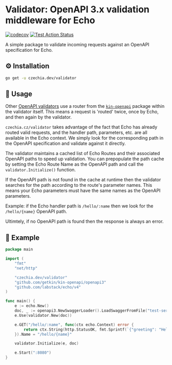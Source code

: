 # Validator: OpenAPI 3.x validation middleware for Echo

[![codecov](https://codecov.io/gh/stellirin/go-validator/branch/main/graph/badge.svg?token=Q8irv4HHtY)](https://codecov.io/gh/stellirin/go-validator)
[![Test Action Status](https://github.com/stellirin/go-validator/workflows/Go/badge.svg)](https://github.com/stellirin/go-validator/actions?query=workflow%3AGo)

A simple package to validate incoming requests against an OpenAPI specification for Echo.

## ⚙️ Installation

```sh
go get -u czechia.dev/validator
```

## 📝 Usage

Other [OpenAPI validators](https://github.com/deepmap/oapi-codegen/blob/v1.6.0/pkg/middleware/oapi_validate.go#L70) use a router from the [`kin-openapi`](https://github.com/getkin/kin-openapi) package within the validator itself. This means a request is 'routed' twice, once by Echo, and then again by the validator.

`czechia.cz/validator` takes advantage of the fact that Echo has already routed valid requests, and the handler path, parameters, etc. are all available in the Echo context. We simply look for the corresponding path in the OpenAPI specification and validate against it directly.

The validator maintains a cached list of Echo Routes and their associated OpenAPI paths to speed up validation. You can prepopulate the path cache by setting the Echo Route Name as the OpenAPI path and call the `validator.Initialize()` function.

If the OpenAPI path is not found in the cache at runtime then the validator searches for the path according to the route's parameter names. This means your Echo parameters must have the same names as the OpenAPI parameters.

Example: if the Echo handler path is `/hello/:name` then we look for the `/hello/{name}` OpenAPI path.

Ultimtely, if no OpenAPI path is found then the response is always an error.

## 👀 Example

```go
package main

import (
	"fmt"
	"net/http"

	"czechia.dev/validator"
	"github.com/getkin/kin-openapi/openapi3"
	"github.com/labstack/echo/v4"
)

func main() {
	e := echo.New()
	doc, _ := openapi3.NewSwaggerLoader().LoadSwaggerFromFile("test-service.yaml")
	e.Use(validator.New(doc))

	e.GET("/hello/:name", func(ctx echo.Context) error {
		return ctx.String(http.StatusOK, fmt.Sprintf(`{"greeting": "Hello, %s!"}`, ctx.Param("name")))
	}).Name = "/hello/{name}"

	validator.Initialize(e, doc)

	e.Start(":8080")
}
```
